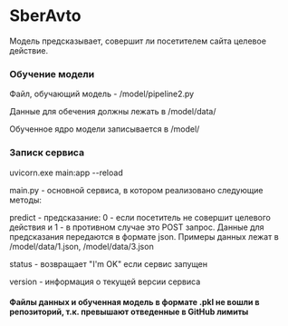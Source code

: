 # SberAvto
Модель предсказывает, совершит ли посетителем сайта целевое действие.

### Обучение модели
Файл, обучающий модель - /model/pipeline2.py

Данные для обечения должны лежать в /model/data/

Обученное ядро модели записывается в /model/

### Записк сервиса
uvicorn.exe main:app --reload

main.py - основной сервиса, в котором реализовано следующие методы: 

predict - предсказание: 0 - если посетитель не совершит целевого действия и 1 - в противном случае
это POST запрос. Данные для предсказания передаются в формате json. Примеры данных лежат в /model/data/1.json,  /model/data/3.json

status - возвращает "I'm OK" если сервис запущен

version - информация о текущей версии сервиса

#### Файлы данных и обученная модель в формате .pkl не вошли в репозиторий, т.к. превышают отведенные в GitHub лимиты

